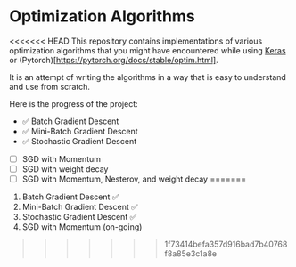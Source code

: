 # Optimization Algorithms

<<<<<<< HEAD
This repository contains implementations of various optimization algorithms that you might have encountered while using [Keras](https://keras.io/api/optimizers/) or (Pytorch)[https://pytorch.org/docs/stable/optim.html]. 

It is an attempt of writing the algorithms in a way that is easy to understand and use from scratch.

Here is the progress of the project:

* :white_check_mark: Batch Gradient Descent 
* :white_check_mark: Mini-Batch Gradient Descent
* :white_check_mark: Stochastic Gradient Descent
* [ ] SGD with Momentum 
* [ ] SGD with weight decay
* [ ] SGD with Momentum, Nesterov, and weight decay
=======
1. Batch Gradient Descent :white_check_mark:
2. Mini-Batch Gradient Descent :white_check_mark:
3. Stochastic Gradient Descent :white_check_mark:
4. SGD with Momentum (on-going)
>>>>>>> 1f73414befa357d916bad7b40768f8a85e3c1a8e
